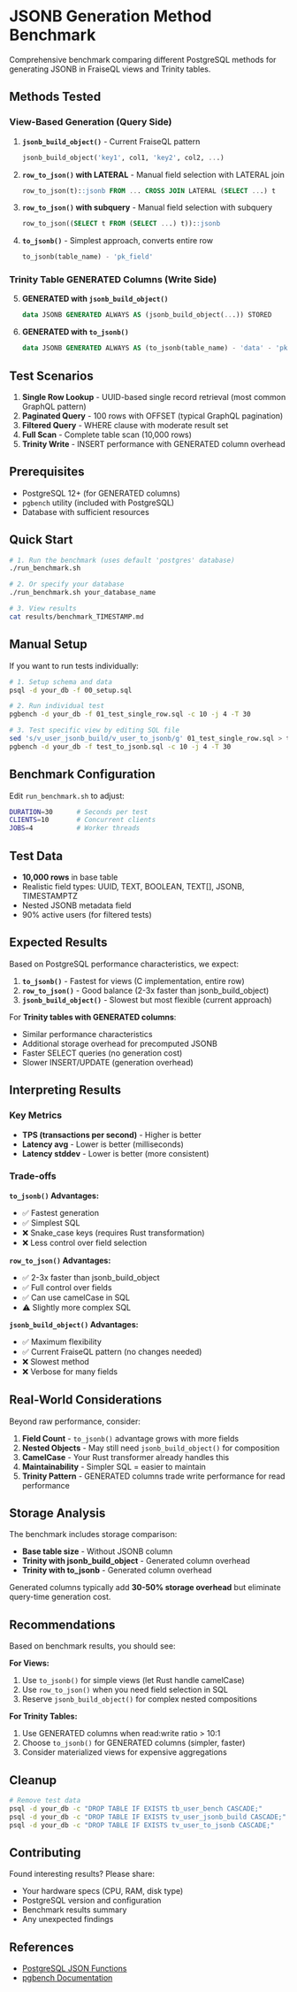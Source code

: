 # JSONB Generation Method Benchmark

Comprehensive benchmark comparing different PostgreSQL methods for generating JSONB in FraiseQL views and Trinity tables.

## Methods Tested

### View-Based Generation (Query Side)

1. **`jsonb_build_object()`** - Current FraiseQL pattern
   ```sql
   jsonb_build_object('key1', col1, 'key2', col2, ...)
   ```

2. **`row_to_json()` with LATERAL** - Manual field selection with LATERAL join
   ```sql
   row_to_json(t)::jsonb FROM ... CROSS JOIN LATERAL (SELECT ...) t
   ```

3. **`row_to_json()` with subquery** - Manual field selection with subquery
   ```sql
   row_to_json((SELECT t FROM (SELECT ...) t))::jsonb
   ```

4. **`to_jsonb()`** - Simplest approach, converts entire row
   ```sql
   to_jsonb(table_name) - 'pk_field'
   ```

### Trinity Table GENERATED Columns (Write Side)

5. **GENERATED with `jsonb_build_object()`**
   ```sql
   data JSONB GENERATED ALWAYS AS (jsonb_build_object(...)) STORED
   ```

6. **GENERATED with `to_jsonb()`**
   ```sql
   data JSONB GENERATED ALWAYS AS (to_jsonb(table_name) - 'data' - 'pk') STORED
   ```

## Test Scenarios

1. **Single Row Lookup** - UUID-based single record retrieval (most common GraphQL pattern)
2. **Paginated Query** - 100 rows with OFFSET (typical GraphQL pagination)
3. **Filtered Query** - WHERE clause with moderate result set
4. **Full Scan** - Complete table scan (10,000 rows)
5. **Trinity Write** - INSERT performance with GENERATED column overhead

## Prerequisites

- PostgreSQL 12+ (for GENERATED columns)
- `pgbench` utility (included with PostgreSQL)
- Database with sufficient resources

## Quick Start

```bash
# 1. Run the benchmark (uses default 'postgres' database)
./run_benchmark.sh

# 2. Or specify your database
./run_benchmark.sh your_database_name

# 3. View results
cat results/benchmark_TIMESTAMP.md
```

## Manual Setup

If you want to run tests individually:

```bash
# 1. Setup schema and data
psql -d your_db -f 00_setup.sql

# 2. Run individual test
pgbench -d your_db -f 01_test_single_row.sql -c 10 -j 4 -T 30

# 3. Test specific view by editing SQL file
sed 's/v_user_jsonb_build/v_user_to_jsonb/g' 01_test_single_row.sql > test_to_jsonb.sql
pgbench -d your_db -f test_to_jsonb.sql -c 10 -j 4 -T 30
```

## Benchmark Configuration

Edit `run_benchmark.sh` to adjust:

```bash
DURATION=30      # Seconds per test
CLIENTS=10       # Concurrent clients
JOBS=4           # Worker threads
```

## Test Data

- **10,000 rows** in base table
- Realistic field types: UUID, TEXT, BOOLEAN, TEXT[], JSONB, TIMESTAMPTZ
- Nested JSONB metadata field
- 90% active users (for filtered tests)

## Expected Results

Based on PostgreSQL performance characteristics, we expect:

1. **`to_jsonb()`** - Fastest for views (C implementation, entire row)
2. **`row_to_json()`** - Good balance (2-3x faster than jsonb_build_object)
3. **`jsonb_build_object()`** - Slowest but most flexible (current approach)

For **Trinity tables with GENERATED columns**:
- Similar performance characteristics
- Additional storage overhead for precomputed JSONB
- Faster SELECT queries (no generation cost)
- Slower INSERT/UPDATE (generation overhead)

## Interpreting Results

### Key Metrics

- **TPS (transactions per second)** - Higher is better
- **Latency avg** - Lower is better (milliseconds)
- **Latency stddev** - Lower is better (more consistent)

### Trade-offs

**`to_jsonb()` Advantages:**
- ✅ Fastest generation
- ✅ Simplest SQL
- ❌ Snake_case keys (requires Rust transformation)
- ❌ Less control over field selection

**`row_to_json()` Advantages:**
- ✅ 2-3x faster than jsonb_build_object
- ✅ Full control over fields
- ✅ Can use camelCase in SQL
- ⚠️ Slightly more complex SQL

**`jsonb_build_object()` Advantages:**
- ✅ Maximum flexibility
- ✅ Current FraiseQL pattern (no changes needed)
- ❌ Slowest method
- ❌ Verbose for many fields

## Real-World Considerations

Beyond raw performance, consider:

1. **Field Count** - `to_jsonb()` advantage grows with more fields
2. **Nested Objects** - May still need `jsonb_build_object()` for composition
3. **CamelCase** - Your Rust transformer already handles this
4. **Maintainability** - Simpler SQL = easier to maintain
5. **Trinity Pattern** - GENERATED columns trade write performance for read performance

## Storage Analysis

The benchmark includes storage comparison:

- **Base table size** - Without JSONB column
- **Trinity with jsonb_build_object** - Generated column overhead
- **Trinity with to_jsonb** - Generated column overhead

Generated columns typically add **30-50% storage overhead** but eliminate query-time generation cost.

## Recommendations

Based on benchmark results, you should see:

**For Views:**
1. Use `to_jsonb()` for simple views (let Rust handle camelCase)
2. Use `row_to_json()` when you need field selection in SQL
3. Reserve `jsonb_build_object()` for complex nested compositions

**For Trinity Tables:**
1. Use GENERATED columns when read:write ratio > 10:1
2. Choose `to_jsonb()` for GENERATED columns (simpler, faster)
3. Consider materialized views for expensive aggregations

## Cleanup

```bash
# Remove test data
psql -d your_db -c "DROP TABLE IF EXISTS tb_user_bench CASCADE;"
psql -d your_db -c "DROP TABLE IF EXISTS tv_user_jsonb_build CASCADE;"
psql -d your_db -c "DROP TABLE IF EXISTS tv_user_to_jsonb CASCADE;"
```

## Contributing

Found interesting results? Please share:
- Your hardware specs (CPU, RAM, disk type)
- PostgreSQL version and configuration
- Benchmark results summary
- Any unexpected findings

## References

- [PostgreSQL JSON Functions](https://www.postgresql.org/docs/current/functions-json.html)
- [pgbench Documentation](https://www.postgresql.org/docs/current/pgbench.html)
